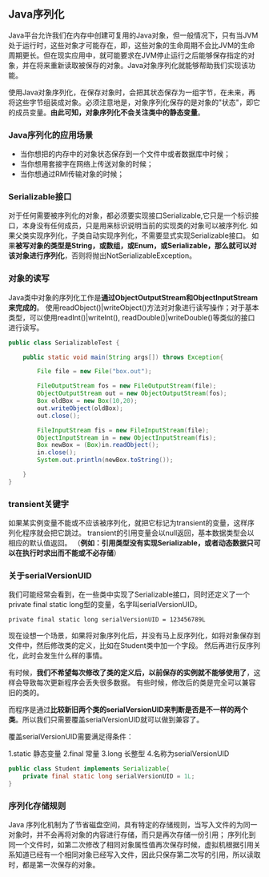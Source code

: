 ## Java序列化
Java平台允许我们在内存中创建可复用的Java对象，但一般情况下，只有当JVM处于运行时，这些对象才可能存在，即，这些对象的生命周期不会比JVM的生命周期更长。但在现实应用中，就可能要求在JVM停止运行之后能够保存指定的对象，并在将来重新读取被保存的对象。Java对象序列化就能够帮助我们实现该功能。

使用Java对象序列化，在保存对象时，会把其状态保存为一组字节，在未来，再将这些字节组装成对象。必须注意地是，对象序列化保存的是对象的"状态"，即它的成员变量。**由此可知，对象序列化不会关注类中的静态变量**。

### Java序列化的应用场景
 - 当你想把的内存中的对象状态保存到一个文件中或者数据库中时候；
 - 当你想用套接字在网络上传送对象的时候；
 - 当你想通过RMI传输对象的时候；

### Serializable接口
对于任何需要被序列化的对象，都必须要实现接口Serializable,它只是一个标识接口，本身没有任何成员，只是用来标识说明当前的实现类的对象可以被序列化.
如果父类实现序列化，子类自动实现序列化，不需要显式实现Serializable接口。
如果**被写对象的类型是String，或数组，或Enum，或Serializable，那么就可以对该对象进行序列化**，否则将抛出NotSerializableException。

### 对象的读写
Java类中对象的序列化工作是**通过ObjectOutputStream和ObjectInputStream来完成的**。
使用readObject()|writeObject()方法对对象进行读写操作；对于基本类型，可以使用readInt()|writeInt(), readDouble()|writeDouble()等类似的接口进行读写。


``` java
public class SerializableTest {

    public static void main(String args[]) throws Exception{

        File file = new File("box.out");

        FileOutputStream fos = new FileOutputStream(file);
        ObjectOutputStream out = new ObjectOutputStream(fos);
        Box oldBox = new Box(10,20);
        out.writeObject(oldBox);
        out.close();

        FileInputStream fis = new FileInputStream(file);
        ObjectInputStream in = new ObjectInputStream(fis);
        Box newBox = (Box)in.readObject();
        in.close();
        System.out.println(newBox.toString());

    }
}

```


### transient关键字
如果某实例变量不能或不应该被序列化，就把它标记为transient的变量，这样序列化程序就会把它跳过。
transient的引用变量会以null返回，基本数据类型会以相应的默认值返回。
（**例如：引用类型没有实现Serializable，或者动态数据只可以在执行时求出而不能或不必存储**）

### 关于serialVersionUID
我们可能经常会看到，在一些类中实现了Serializable接口，同时还定义了一个private final static long型的变量，名字叫serialVersionUID。

```
private final static long serialVersionUID = 123456789L
```

现在设想一个场景，如果将对象序列化后，并没有马上反序列化，如将对象保存到文件中，然后修改类的定义，比如在Student类中加一个字段。
然后再进行反序列化，此时会发生什么样的事情。

有时候，**我们不希望每次修改了类的定义后，以前保存的实例就不能够使用了**，这样会导致每次更新程序会丢失很多数据。
有些时候，修改后的类是完全可以兼容旧的类的。

而程序是通过**比较新旧两个类的serialVersionUID来判断是否是不一样的两个类**。所以我们只需要覆盖serialVersionUID就可以做到兼容了。

覆盖serialVersionUID需要满足得条件：

1.static 静态变量 2.final 常量 3.long 长整型 4.名称为serialVersionUID


``` java
public class Student implements Serializable{
    private final static long serialVersionUID = 1L;
}
```

### 序列化存储规则
Java 序列化机制为了节省磁盘空间，具有特定的存储规则，当写入文件的为同一对象时，并不会再将对象的内容进行存储，而只是再次存储一份引用；
序列化到同一个文件时，如第二次修改了相同对象属性值再次保存时候，虚拟机根据引用关系知道已经有一个相同对象已经写入文件，因此只保存第二次写的引用，所以读取时，都是第一次保存的对象。

